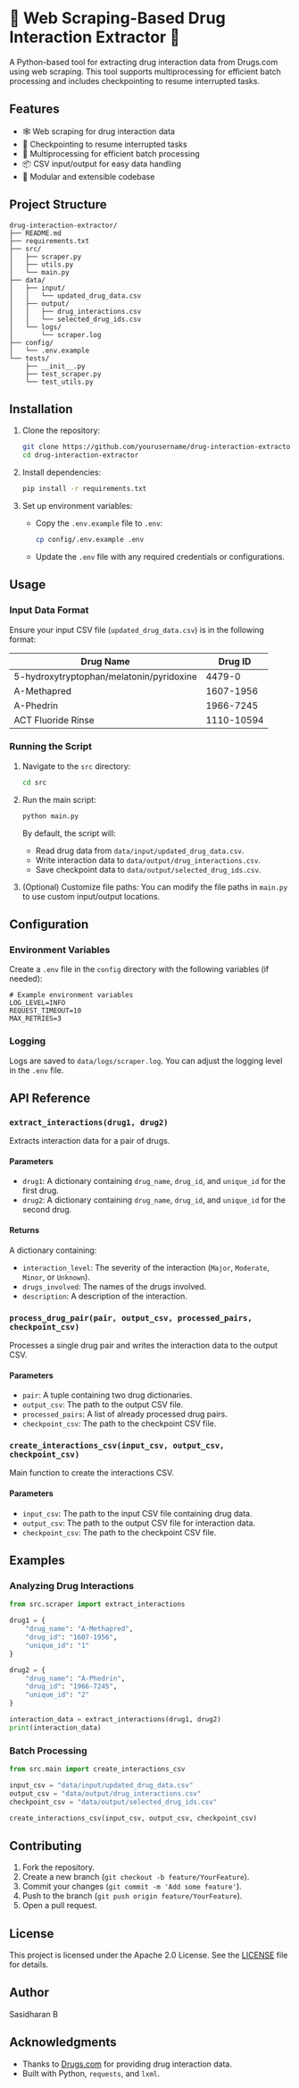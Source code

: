 
# 🧪 Web Scraping-Based Drug Interaction Extractor 💊

A Python-based tool for extracting drug interaction data from Drugs.com using web scraping. This tool supports multiprocessing for efficient batch processing and includes checkpointing to resume interrupted tasks.

## Features

- 🕸️ Web scraping for drug interaction data
- 🔄 Checkpointing to resume interrupted tasks
- 🚀 Multiprocessing for efficient batch processing
- 📦 CSV input/output for easy data handling
- 🧩 Modular and extensible codebase

## Project Structure

```
drug-interaction-extractor/
├── README.md
├── requirements.txt
├── src/
│   ├── scraper.py
│   ├── utils.py
│   └── main.py
├── data/
│   ├── input/
│   │   └── updated_drug_data.csv
│   ├── output/
│   │   ├── drug_interactions.csv
│   │   └── selected_drug_ids.csv
│   └── logs/
│       └── scraper.log
├── config/
│   └── .env.example
└── tests/
    ├── __init__.py
    ├── test_scraper.py
    └── test_utils.py
```

## Installation

1. Clone the repository:
   ```bash
   git clone https://github.com/yourusername/drug-interaction-extractor.git
   cd drug-interaction-extractor
   ```

2. Install dependencies:
   ```bash
   pip install -r requirements.txt
   ```

3. Set up environment variables:
   - Copy the `.env.example` file to `.env`:
     ```bash
     cp config/.env.example .env
     ```
   - Update the `.env` file with any required credentials or configurations.

## Usage

### Input Data Format

Ensure your input CSV file (`updated_drug_data.csv`) is in the following format:

| Drug Name                     | Drug ID       |
|-------------------------------|---------------|
| 5-hydroxytryptophan/melatonin/pyridoxine | 4479-0        |
| A-Methapred                   | 1607-1956     |
| A-Phedrin                     | 1966-7245     |
| ACT Fluoride Rinse            | 1110-10594    |

### Running the Script

1. Navigate to the `src` directory:
   ```bash
   cd src
   ```

2. Run the main script:
   ```bash
   python main.py
   ```

   By default, the script will:
   - Read drug data from `data/input/updated_drug_data.csv`.
   - Write interaction data to `data/output/drug_interactions.csv`.
   - Save checkpoint data to `data/output/selected_drug_ids.csv`.

3. (Optional) Customize file paths:
   You can modify the file paths in `main.py` to use custom input/output locations.

## Configuration

### Environment Variables

Create a `.env` file in the `config` directory with the following variables (if needed):

```
# Example environment variables
LOG_LEVEL=INFO
REQUEST_TIMEOUT=10
MAX_RETRIES=3
```

### Logging

Logs are saved to `data/logs/scraper.log`. You can adjust the logging level in the `.env` file.

## API Reference

### `extract_interactions(drug1, drug2)`

Extracts interaction data for a pair of drugs.

#### Parameters
- `drug1`: A dictionary containing `drug_name`, `drug_id`, and `unique_id` for the first drug.
- `drug2`: A dictionary containing `drug_name`, `drug_id`, and `unique_id` for the second drug.

#### Returns
A dictionary containing:
- `interaction_level`: The severity of the interaction (`Major`, `Moderate`, `Minor`, or `Unknown`).
- `drugs_involved`: The names of the drugs involved.
- `description`: A description of the interaction.

### `process_drug_pair(pair, output_csv, processed_pairs, checkpoint_csv)`

Processes a single drug pair and writes the interaction data to the output CSV.

#### Parameters
- `pair`: A tuple containing two drug dictionaries.
- `output_csv`: The path to the output CSV file.
- `processed_pairs`: A list of already processed drug pairs.
- `checkpoint_csv`: The path to the checkpoint CSV file.

### `create_interactions_csv(input_csv, output_csv, checkpoint_csv)`

Main function to create the interactions CSV.

#### Parameters
- `input_csv`: The path to the input CSV file containing drug data.
- `output_csv`: The path to the output CSV file for interaction data.
- `checkpoint_csv`: The path to the checkpoint CSV file.

## Examples

### Analyzing Drug Interactions

```python
from src.scraper import extract_interactions

drug1 = {
    "drug_name": "A-Methapred",
    "drug_id": "1607-1956",
    "unique_id": "1"
}

drug2 = {
    "drug_name": "A-Phedrin",
    "drug_id": "1966-7245",
    "unique_id": "2"
}

interaction_data = extract_interactions(drug1, drug2)
print(interaction_data)
```

### Batch Processing

```python
from src.main import create_interactions_csv

input_csv = "data/input/updated_drug_data.csv"
output_csv = "data/output/drug_interactions.csv"
checkpoint_csv = "data/output/selected_drug_ids.csv"

create_interactions_csv(input_csv, output_csv, checkpoint_csv)
```

## Contributing

1. Fork the repository.
2. Create a new branch (`git checkout -b feature/YourFeature`).
3. Commit your changes (`git commit -m 'Add some feature'`).
4. Push to the branch (`git push origin feature/YourFeature`).
5. Open a pull request.

## License

This project is licensed under the Apache 2.0 License. See the [LICENSE](LICENSE) file for details.

## Author

Sasidharan B

## Acknowledgments

- Thanks to [Drugs.com](https://www.drugs.com) for providing drug interaction data.
- Built with Python, `requests`, and `lxml`.
